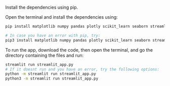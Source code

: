 Install the dependencies using pip. 

Open the terminal and install the dependencies using:
```bash
pip install matplotlib numpy pandas plotly scikit_learn seaborn streamlit

# In case you have an error with pip, try:
pip3 install matplotlib numpy pandas plotly scikit_learn seaborn streamlit
```

To run the app, download the code, then open the terminal, and go the directory containing the files and run:
```bash
streamlit run streamlit_app.py
# If it doesnt run and you have an error, try the following options:
python -m streamlit run streamlit_app.py
python3 -m streamlit run streamlit_app.py
```
